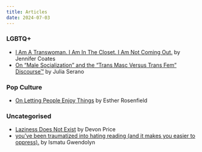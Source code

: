 ```yaml
---
title: Articles
date: 2024-07-03
---
```


### LGBTQ+
* [I Am A Transwoman. I Am In The Closet. I Am Not Coming Out.](https://medium.com/@jencoates/i-am-a-transwoman-i-am-in-the-closet-i-am-not-coming-out-4c2dd1907e42) by Jennifer Coates
* [On “Male Socialization” and the “Trans Masc Versus Trans Fem” Discourse™](https://juliaserano.substack.com/p/on-male-socialization-and-the-trans) by Julia Serano

### Pop Culture
* [On Letting People Enjoy Things](https://medium.com/@EstherRosenfield/let-people-enjoy-things-12021d00285a) by Esther Rosenfield

### Uncategorised
* [Laziness Does Not Exist](https://medium.com/7fe325749a24/laziness-does-not-exist-3af27e312d01) by Devon Price
* [you’ve been traumatized into hating reading (and it makes you easier to oppress).](https://ismatu.substack.com/p/youve-been-traumatized-into-hating) by Ismatu Gwendolyn